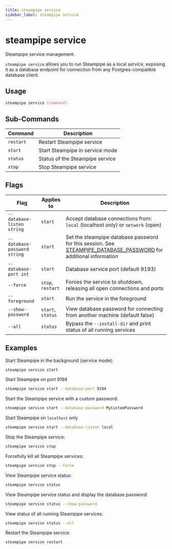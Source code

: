 ```yaml
---
title: steampipe service
sidebar_label: steampipe service
---
```



# steampipe service
Steampipe service management.

`steampipe service` allows you to run Steampipe as a local service, exposing it as a database endpoint for connection from any Postgres-compatible database client.

## Usage
```bash
steampipe service [command]
```

## Sub-Commands

| Command | Description
|-|-
| `restart` | Restart Steampipe service
| `start`   | Start Steampipe in service mode
| `status`  | Status of the Steampipe service
| `stop`    | Stop Steampipe service


## Flags

| Flag | Applies to | Description
|-|-|-
| `--database-listen string` |  `start` | Accept database connections from: `local` (localhost only) or `network` (open)
| `--database-password string`  |  `start` |  Set the steampipe database password for this session.  See [STEAMPIPE_DATABASE_PASSWORD](/docs/reference/env-vars/steampipe_database_password) for additional information
| `--database-port int` | `start` |  Database service port (default 9193)
| `--force` |  `stop`, `restart` | Forces the service to shutdown, releasing all open connections and ports
| `--foreground` |  `start` | Run the service in the foreground
| `--show-password` |  `start`, `status` | View database password for connecting from another machine (default false)
| `--all` |  `status` | Bypass the `--install-dir` and print status of all running services


<!--
| `--dashboard` |  `start` | Start the `dashboard` web server with the database service
| `--dashboard-listen string` | `start` | Accept dashboard connections from: `local` (localhost only) or `network` (open)
| `--dashboard-port int` |  `start` | Dashboard web server port (default `9194`)
| `--mod-location string` | `start` | Sets the Steampipe workspace working directory. If not specified, the workspace directory will be set to the current working directory. See <a href="reference/env-vars/steampipe_mod_location">STEAMPIPE_MOD_LOCATION</a> for details (only applies if '--dashboard' flag is also set)
| `--var stringArray` |  `start` | Specify the value of a variable (only applies if '--dashboard' flag is also set)
| `--var-file strings` |  `start` | Specify an .spvar file containing variable values (only applies if '--dashboard' flag is also set)




Start Steampipe with `dashboard`
```bash
steampipe service start --dashboard
```

Start Steampipe with `dashboard` running on `localhost` only
```bash
steampipe service start --dashboard --dashboard-listen local
```

Start Steampipe with `dashboard` running on port 9195
```bash
steampipe service start --dashboard --dashboard-port 9195
```


-->


## Examples

Start Steampipe in the background (service mode):
```bash
steampipe service start
```

Start Steampipe on port 9194
```bash
steampipe service start --database-port 9194
```

Start the Steampipe service with a custom password:
```bash
steampipe service start --database-password MyCustomPassword
```

Start Steampipe on `localhost` only
```bash
steampipe service start --database-listen local
```

Stop the Steampipe service:
```bash
steampipe service stop
```

Forcefully kill all Steampipe services:
```bash
steampipe service stop --force
```

View Steampipe service status:
```bash
steampipe service status
```

View Steampipe service status and display the database password:
```bash
steampipe service status --show-password
```

View status of all running Steampipe services:
```bash
steampipe service status --all
```

Restart the Steampipe service:
```bash
steampipe service restart
```
